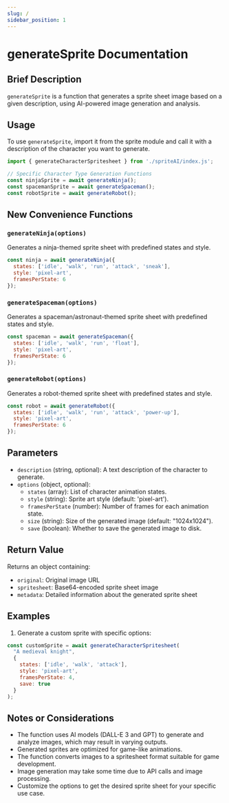 ```yaml
---
slug: /
sidebar_position: 1
---
```

# generateSprite Documentation

## Brief Description
`generateSprite` is a function that generates a sprite sheet image based on a given description, using AI-powered image generation and analysis.

## Usage
To use `generateSprite`, import it from the sprite module and call it with a description of the character you want to generate.

```javascript
import { generateCharacterSpritesheet } from './spriteAI/index.js';

// Specific Character Type Generation Functions
const ninjaSprite = await generateNinja();
const spacemanSprite = await generateSpaceman();
const robotSprite = await generateRobot();
```

## New Convenience Functions

### `generateNinja(options)`
Generates a ninja-themed sprite sheet with predefined states and style.

```javascript
const ninja = await generateNinja({
  states: ['idle', 'walk', 'run', 'attack', 'sneak'],
  style: 'pixel-art',
  framesPerState: 6
});
```

### `generateSpaceman(options)`
Generates a spaceman/astronaut-themed sprite sheet with predefined states and style.

```javascript
const spaceman = await generateSpaceman({
  states: ['idle', 'walk', 'run', 'float'],
  style: 'pixel-art',
  framesPerState: 6
});
```

### `generateRobot(options)`
Generates a robot-themed sprite sheet with predefined states and style.

```javascript
const robot = await generateRobot({
  states: ['idle', 'walk', 'run', 'attack', 'power-up'],
  style: 'pixel-art',
  framesPerState: 6
});
```

## Parameters
- `description` (string, optional): A text description of the character to generate.
- `options` (object, optional):
  - `states` (array): List of character animation states.
  - `style` (string): Sprite art style (default: 'pixel-art').
  - `framesPerState` (number): Number of frames for each animation state.
  - `size` (string): Size of the generated image (default: "1024x1024").
  - `save` (boolean): Whether to save the generated image to disk.

## Return Value
Returns an object containing:
- `original`: Original image URL
- `spritesheet`: Base64-encoded sprite sheet image
- `metadata`: Detailed information about the generated sprite sheet

## Examples

1. Generate a custom sprite with specific options:
```javascript
const customSprite = await generateCharacterSpritesheet(
  "A medieval knight", 
  {
    states: ['idle', 'walk', 'attack'],
    style: 'pixel-art',
    framesPerState: 4,
    save: true
  }
);
```

## Notes or Considerations
- The function uses AI models (DALL-E 3 and GPT) to generate and analyze images, which may result in varying outputs.
- Generated sprites are optimized for game-like animations.
- The function converts images to a spritesheet format suitable for game development.
- Image generation may take some time due to API calls and image processing.
- Customize the options to get the desired sprite sheet for your specific use case.
